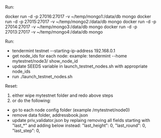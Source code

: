
Run:

docker run -d -p 27016:27017 -v ~/temp/mongo1:/data/db mongo
docker run -d -p 27015:27017 -v ~/temp/mongo2:/data/db mongo
docker run -d -p 27014:27017 -v ~/temp/mongo3:/data/db mongo
docker run -d -p 27013:27017 -v ~/temp/mongo4:/data/db mongo

Run:
- tendermint testnet --starting-ip-address 192.168.0.1
- get node_ids for each node:
    example: tendermint --home mytestnet/node3/ show_node_id
- update SEEDS variable in launch_testnet_nodes.sh with appropriate node_ids
- run ./launch_testnet_nodes.sh

Reset:
1. either wipe mytestnet folder and redo above steps
2. or do the following:
- go to each node config folder (example /mytestnet/node0)
- remove data folder, addressbook.json
- update priv_validator.json by replaing removing all fields starting with "last_*" and
adding below instead:
"last_height": 0,
"last_round": 0,
"last_step": 0,
